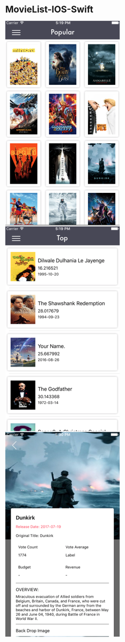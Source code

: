 # MovieList-IOS-Swift


<img src ="Screen Shot1.png" width="360" height="640">
<img src ="Screen Shot2.png" width="360" height="640">
<img src ="Screen Shot3.png" width="360" height="640">
